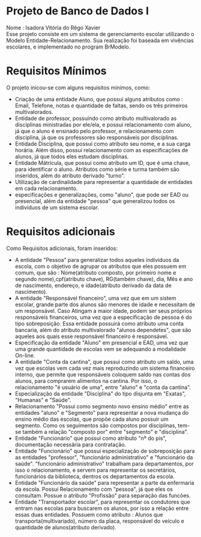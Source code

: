 # Projeto de Banco de Dados I
Nome : Isadora Vitória do Rêgo Xavier <br/> 
Esse projeto consiste em um sistema de gerenciamento escolar utilizando o Modelo Entidade-Relacionamento. Sua realização foi baseada em vivências escolares, e implementado no program BrModelo. 

# Requisitos Mínimos
O projeto inicou-se com alguns requisitos mínimos, como:

- Criação de uma entidade Aluno, que possui alguns atributos como : Email, Telefone, notas e quantidade de faltas, sendo os três primeiros multivalorados.
- Entidade de professor, possuindo como atributo multivalorado as disciplinas ministradas por ele/ela, e possui relacionamento com aluno, já que o aluno é ensinado pelo professor, e relacionamento com disciplina, já que os professores são responsáveis por disciplinas.
- Entidade Disciplina, que possui como atributo seu nome, e a sua carga horária. Além disso, possui relacionamento com as especificações de alunos, já que todos eles estudam disciplinas.
- Entidade Mátricula, que possui como atributo um ID, que é uma chave, para identificar o aluno. Atributos como série e turma também são inseridos, além do atributo derivado "turno".
- Utilização de cardinalidade para representar a quantidade de entidades em cada relacionamento.
- especificações e generalizações, como "aluno", que pode ser EAD ou presencial, além da entidade "pessoa" que generalizou todos os indivíduos de um sistema escolar.

# Requisitos adicionais
Como Requisitos adicionais, foram inseridos: 

- A entidade "Pessoa" para generalizar todos aqueles indíviduos da escola, com o objetivo de agrupar os atributos que eles possuem em comum, que são : Nome(atributo composto, por primeiro nome e segundo nome),cpf(atributo chave), RG(também chave), dia, Mês e ano de nascimento, endereço, e idade(atributo derivado da data de nascimento).
- A entidade "Responsável financeiro", uma vez que em um sistem escolar, grande parte dos alunos são menores de idade e necessitam de um responsável. Caso Atingam a maior idade, podem ser seus próprios responsáveis financeiros, uma vez que a especificação de pessoa é do tipo sobreposição. Essa entidade possuirá como atributo uma conta bancaria, além do atributo multivalorado "alunos dependetes", que são aqueles aos quais esse responsável financeiro é responsável. 
- Especificação da entidade "Aluno" em presencial e EAD, uma vez que uma grande quantidade de escolas vem se adequando a modalidade On-line.
- A entidade "Conta da cantina", que possui como atributo um saldo, uma vez que escolas vem cada vez mais reproduzindo um sistema financeiro interno, que permite que responsáveis coloquem saldo nas contas dos alunos, para comprarem alimentos na cantina. Por isso, o relacionamento "é usuário de uma", entre "aluno" e "conta da cantina".
- Especialização da entidade "Disciplina" do tipo disjunta em "Exatas", "Humanas" e "Saúde".
- Relacionamento "Possui como segmento novo ensino médio" entre as entidades "aluno" e "Segmento" para representar a nova mudança do ensino médio das escolas, que propõe cada aluno possuir um segmento. Como os seguimentos são compostos por disciplinas, tem-se também a relação "composto por" entre "segmento" e "disciplina".
- Entidade "Funcionário" que possui como atributo "nº do pis", documentação necessária para contratação.
- Entidade "Funcionário" que possui especialização de sobreposição para as entidades "professor", "funcionário administrativo" e "funcionário da saúde". "funcionário administrativo" trabalham para departamentos, por isso o relacionamento, e servem para representar os secretários, funcionários da biblioteca, dentros os departamentos da escola.
- Entidade "Funcionário da saúde" para representar a parte da enfermaria da escola. Possui Relacionamento com "pessoa", já que eles os consultam. Possue o atributo "Profissão" para separação das funcões.
- Entidade "Transportador escolar", para representar os condutores que entram nas escolas para buscarem os alunos, por isso a relação entre essas duas entidades. Possuem como atributo : Alunos que transporta(multivariado), número da placa, responsável do veículo e quantidade de alunos(atributo derivado).
